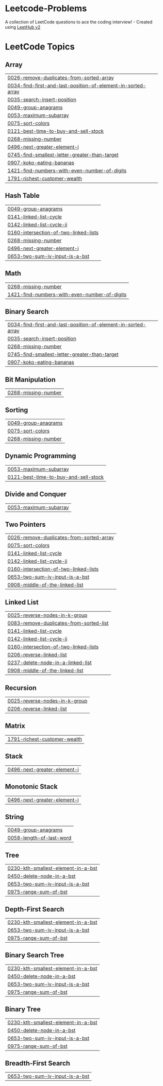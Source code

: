 # Leetcode-Problems
A collection of LeetCode questions to ace the coding interview! - Created using [LeetHub v2](https://github.com/arunbhardwaj/LeetHub-2.0)

<!---LeetCode Topics Start-->
# LeetCode Topics
## Array
|  |
| ------- |
| [0026-remove-duplicates-from-sorted-array](https://github.com/aanandmrh222/Leetcode-Problems/tree/master/0026-remove-duplicates-from-sorted-array) |
| [0034-find-first-and-last-position-of-element-in-sorted-array](https://github.com/aanandmrh222/Leetcode-Problems/tree/master/0034-find-first-and-last-position-of-element-in-sorted-array) |
| [0035-search-insert-position](https://github.com/aanandmrh222/Leetcode-Problems/tree/master/0035-search-insert-position) |
| [0049-group-anagrams](https://github.com/aanandmrh222/Leetcode-Problems/tree/master/0049-group-anagrams) |
| [0053-maximum-subarray](https://github.com/aanandmrh222/Leetcode-Problems/tree/master/0053-maximum-subarray) |
| [0075-sort-colors](https://github.com/aanandmrh222/Leetcode-Problems/tree/master/0075-sort-colors) |
| [0121-best-time-to-buy-and-sell-stock](https://github.com/aanandmrh222/Leetcode-Problems/tree/master/0121-best-time-to-buy-and-sell-stock) |
| [0268-missing-number](https://github.com/aanandmrh222/Leetcode-Problems/tree/master/0268-missing-number) |
| [0496-next-greater-element-i](https://github.com/aanandmrh222/Leetcode-Problems/tree/master/0496-next-greater-element-i) |
| [0745-find-smallest-letter-greater-than-target](https://github.com/aanandmrh222/Leetcode-Problems/tree/master/0745-find-smallest-letter-greater-than-target) |
| [0907-koko-eating-bananas](https://github.com/aanandmrh222/Leetcode-Problems/tree/master/0907-koko-eating-bananas) |
| [1421-find-numbers-with-even-number-of-digits](https://github.com/aanandmrh222/Leetcode-Problems/tree/master/1421-find-numbers-with-even-number-of-digits) |
| [1791-richest-customer-wealth](https://github.com/aanandmrh222/Leetcode-Problems/tree/master/1791-richest-customer-wealth) |
## Hash Table
|  |
| ------- |
| [0049-group-anagrams](https://github.com/aanandmrh222/Leetcode-Problems/tree/master/0049-group-anagrams) |
| [0141-linked-list-cycle](https://github.com/aanandmrh222/Leetcode-Problems/tree/master/0141-linked-list-cycle) |
| [0142-linked-list-cycle-ii](https://github.com/aanandmrh222/Leetcode-Problems/tree/master/0142-linked-list-cycle-ii) |
| [0160-intersection-of-two-linked-lists](https://github.com/aanandmrh222/Leetcode-Problems/tree/master/0160-intersection-of-two-linked-lists) |
| [0268-missing-number](https://github.com/aanandmrh222/Leetcode-Problems/tree/master/0268-missing-number) |
| [0496-next-greater-element-i](https://github.com/aanandmrh222/Leetcode-Problems/tree/master/0496-next-greater-element-i) |
| [0653-two-sum-iv-input-is-a-bst](https://github.com/aanandmrh222/Leetcode-Problems/tree/master/0653-two-sum-iv-input-is-a-bst) |
## Math
|  |
| ------- |
| [0268-missing-number](https://github.com/aanandmrh222/Leetcode-Problems/tree/master/0268-missing-number) |
| [1421-find-numbers-with-even-number-of-digits](https://github.com/aanandmrh222/Leetcode-Problems/tree/master/1421-find-numbers-with-even-number-of-digits) |
## Binary Search
|  |
| ------- |
| [0034-find-first-and-last-position-of-element-in-sorted-array](https://github.com/aanandmrh222/Leetcode-Problems/tree/master/0034-find-first-and-last-position-of-element-in-sorted-array) |
| [0035-search-insert-position](https://github.com/aanandmrh222/Leetcode-Problems/tree/master/0035-search-insert-position) |
| [0268-missing-number](https://github.com/aanandmrh222/Leetcode-Problems/tree/master/0268-missing-number) |
| [0745-find-smallest-letter-greater-than-target](https://github.com/aanandmrh222/Leetcode-Problems/tree/master/0745-find-smallest-letter-greater-than-target) |
| [0907-koko-eating-bananas](https://github.com/aanandmrh222/Leetcode-Problems/tree/master/0907-koko-eating-bananas) |
## Bit Manipulation
|  |
| ------- |
| [0268-missing-number](https://github.com/aanandmrh222/Leetcode-Problems/tree/master/0268-missing-number) |
## Sorting
|  |
| ------- |
| [0049-group-anagrams](https://github.com/aanandmrh222/Leetcode-Problems/tree/master/0049-group-anagrams) |
| [0075-sort-colors](https://github.com/aanandmrh222/Leetcode-Problems/tree/master/0075-sort-colors) |
| [0268-missing-number](https://github.com/aanandmrh222/Leetcode-Problems/tree/master/0268-missing-number) |
## Dynamic Programming
|  |
| ------- |
| [0053-maximum-subarray](https://github.com/aanandmrh222/Leetcode-Problems/tree/master/0053-maximum-subarray) |
| [0121-best-time-to-buy-and-sell-stock](https://github.com/aanandmrh222/Leetcode-Problems/tree/master/0121-best-time-to-buy-and-sell-stock) |
## Divide and Conquer
|  |
| ------- |
| [0053-maximum-subarray](https://github.com/aanandmrh222/Leetcode-Problems/tree/master/0053-maximum-subarray) |
## Two Pointers
|  |
| ------- |
| [0026-remove-duplicates-from-sorted-array](https://github.com/aanandmrh222/Leetcode-Problems/tree/master/0026-remove-duplicates-from-sorted-array) |
| [0075-sort-colors](https://github.com/aanandmrh222/Leetcode-Problems/tree/master/0075-sort-colors) |
| [0141-linked-list-cycle](https://github.com/aanandmrh222/Leetcode-Problems/tree/master/0141-linked-list-cycle) |
| [0142-linked-list-cycle-ii](https://github.com/aanandmrh222/Leetcode-Problems/tree/master/0142-linked-list-cycle-ii) |
| [0160-intersection-of-two-linked-lists](https://github.com/aanandmrh222/Leetcode-Problems/tree/master/0160-intersection-of-two-linked-lists) |
| [0653-two-sum-iv-input-is-a-bst](https://github.com/aanandmrh222/Leetcode-Problems/tree/master/0653-two-sum-iv-input-is-a-bst) |
| [0908-middle-of-the-linked-list](https://github.com/aanandmrh222/Leetcode-Problems/tree/master/0908-middle-of-the-linked-list) |
## Linked List
|  |
| ------- |
| [0025-reverse-nodes-in-k-group](https://github.com/aanandmrh222/Leetcode-Problems/tree/master/0025-reverse-nodes-in-k-group) |
| [0083-remove-duplicates-from-sorted-list](https://github.com/aanandmrh222/Leetcode-Problems/tree/master/0083-remove-duplicates-from-sorted-list) |
| [0141-linked-list-cycle](https://github.com/aanandmrh222/Leetcode-Problems/tree/master/0141-linked-list-cycle) |
| [0142-linked-list-cycle-ii](https://github.com/aanandmrh222/Leetcode-Problems/tree/master/0142-linked-list-cycle-ii) |
| [0160-intersection-of-two-linked-lists](https://github.com/aanandmrh222/Leetcode-Problems/tree/master/0160-intersection-of-two-linked-lists) |
| [0206-reverse-linked-list](https://github.com/aanandmrh222/Leetcode-Problems/tree/master/0206-reverse-linked-list) |
| [0237-delete-node-in-a-linked-list](https://github.com/aanandmrh222/Leetcode-Problems/tree/master/0237-delete-node-in-a-linked-list) |
| [0908-middle-of-the-linked-list](https://github.com/aanandmrh222/Leetcode-Problems/tree/master/0908-middle-of-the-linked-list) |
## Recursion
|  |
| ------- |
| [0025-reverse-nodes-in-k-group](https://github.com/aanandmrh222/Leetcode-Problems/tree/master/0025-reverse-nodes-in-k-group) |
| [0206-reverse-linked-list](https://github.com/aanandmrh222/Leetcode-Problems/tree/master/0206-reverse-linked-list) |
## Matrix
|  |
| ------- |
| [1791-richest-customer-wealth](https://github.com/aanandmrh222/Leetcode-Problems/tree/master/1791-richest-customer-wealth) |
## Stack
|  |
| ------- |
| [0496-next-greater-element-i](https://github.com/aanandmrh222/Leetcode-Problems/tree/master/0496-next-greater-element-i) |
## Monotonic Stack
|  |
| ------- |
| [0496-next-greater-element-i](https://github.com/aanandmrh222/Leetcode-Problems/tree/master/0496-next-greater-element-i) |
## String
|  |
| ------- |
| [0049-group-anagrams](https://github.com/aanandmrh222/Leetcode-Problems/tree/master/0049-group-anagrams) |
| [0058-length-of-last-word](https://github.com/aanandmrh222/Leetcode-Problems/tree/master/0058-length-of-last-word) |
## Tree
|  |
| ------- |
| [0230-kth-smallest-element-in-a-bst](https://github.com/aanandmrh222/Leetcode-Problems/tree/master/0230-kth-smallest-element-in-a-bst) |
| [0450-delete-node-in-a-bst](https://github.com/aanandmrh222/Leetcode-Problems/tree/master/0450-delete-node-in-a-bst) |
| [0653-two-sum-iv-input-is-a-bst](https://github.com/aanandmrh222/Leetcode-Problems/tree/master/0653-two-sum-iv-input-is-a-bst) |
| [0975-range-sum-of-bst](https://github.com/aanandmrh222/Leetcode-Problems/tree/master/0975-range-sum-of-bst) |
## Depth-First Search
|  |
| ------- |
| [0230-kth-smallest-element-in-a-bst](https://github.com/aanandmrh222/Leetcode-Problems/tree/master/0230-kth-smallest-element-in-a-bst) |
| [0653-two-sum-iv-input-is-a-bst](https://github.com/aanandmrh222/Leetcode-Problems/tree/master/0653-two-sum-iv-input-is-a-bst) |
| [0975-range-sum-of-bst](https://github.com/aanandmrh222/Leetcode-Problems/tree/master/0975-range-sum-of-bst) |
## Binary Search Tree
|  |
| ------- |
| [0230-kth-smallest-element-in-a-bst](https://github.com/aanandmrh222/Leetcode-Problems/tree/master/0230-kth-smallest-element-in-a-bst) |
| [0450-delete-node-in-a-bst](https://github.com/aanandmrh222/Leetcode-Problems/tree/master/0450-delete-node-in-a-bst) |
| [0653-two-sum-iv-input-is-a-bst](https://github.com/aanandmrh222/Leetcode-Problems/tree/master/0653-two-sum-iv-input-is-a-bst) |
| [0975-range-sum-of-bst](https://github.com/aanandmrh222/Leetcode-Problems/tree/master/0975-range-sum-of-bst) |
## Binary Tree
|  |
| ------- |
| [0230-kth-smallest-element-in-a-bst](https://github.com/aanandmrh222/Leetcode-Problems/tree/master/0230-kth-smallest-element-in-a-bst) |
| [0450-delete-node-in-a-bst](https://github.com/aanandmrh222/Leetcode-Problems/tree/master/0450-delete-node-in-a-bst) |
| [0653-two-sum-iv-input-is-a-bst](https://github.com/aanandmrh222/Leetcode-Problems/tree/master/0653-two-sum-iv-input-is-a-bst) |
| [0975-range-sum-of-bst](https://github.com/aanandmrh222/Leetcode-Problems/tree/master/0975-range-sum-of-bst) |
## Breadth-First Search
|  |
| ------- |
| [0653-two-sum-iv-input-is-a-bst](https://github.com/aanandmrh222/Leetcode-Problems/tree/master/0653-two-sum-iv-input-is-a-bst) |
<!---LeetCode Topics End-->